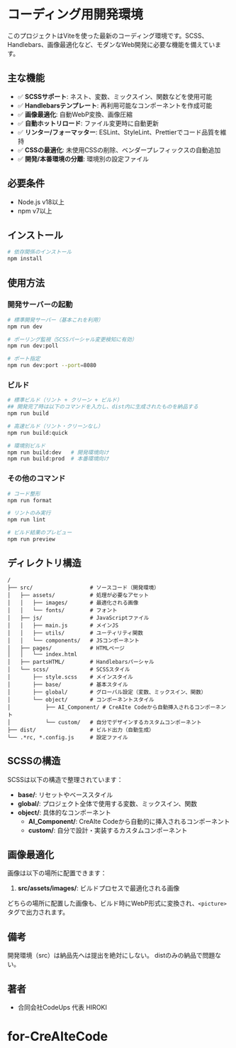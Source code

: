 # コーディング用開発環境

このプロジェクトはViteを使った最新のコーディング環境です。SCSS、Handlebars、画像最適化など、モダンなWeb開発に必要な機能を備えています。

## 主な機能

- ✅ **SCSSサポート**: ネスト、変数、ミックスイン、関数などを使用可能
- ✅ **Handlebarsテンプレート**: 再利用可能なコンポーネントを作成可能
- ✅ **画像最適化**: 自動WebP変換、画像圧縮
- ✅ **自動ホットリロード**: ファイル変更時に自動更新
- ✅ **リンター/フォーマッター**: ESLint、StyleLint、Prettierでコード品質を維持
- ✅ **CSSの最適化**: 未使用CSSの削除、ベンダープレフィックスの自動追加
- ✅ **開発/本番環境の分離**: 環境別の設定ファイル

## 必要条件

- Node.js v18以上
- npm v7以上

## インストール

```bash
# 依存関係のインストール
npm install
```

## 使用方法

### 開発サーバーの起動

```bash
# 標準開発サーバー（基本これを利用）
npm run dev

# ポーリング監視（SCSSパーシャル変更検知に有効）
npm run dev:poll

# ポート指定
npm run dev:port --port=8080
```

### ビルド

```bash
# 標準ビルド（リント + クリーン + ビルド）
## 開発完了時は以下のコマンドを入力し、dist内に生成されたものを納品する
npm run build

# 高速ビルド（リント・クリーンなし）
npm run build:quick

# 環境別ビルド
npm run build:dev   # 開発環境向け
npm run build:prod  # 本番環境向け
```

### その他のコマンド

```bash
# コード整形
npm run format

# リントのみ実行
npm run lint

# ビルド結果のプレビュー
npm run preview
```

## ディレクトリ構造

```
/
├── src/                  # ソースコード（開発環境）
│   ├── assets/           # 処理が必要なアセット
│   │   ├── images/       # 最適化される画像
│   │   └── fonts/        # フォント
│   ├── js/               # JavaScriptファイル
│   │   ├── main.js       # メインJS
│   │   ├── utils/        # ユーティリティ関数
│   │   └── components/   # JSコンポーネント
│   ├── pages/            # HTMLページ
│   │   └── index.html
│   ├── partsHTML/        # Handlebarsパーシャル
│   └── scss/             # SCSSスタイル
│       ├── style.scss    # メインスタイル
│       ├── base/         # 基本スタイル
│       ├── global/       # グローバル設定（変数、ミックスイン、関数）
│       └── object/       # コンポーネントスタイル
│           ├── AI_Component/ # CreAIte Codeから自動挿入されるコンポーネント
│           └── custom/   # 自分でデザインするカスタムコンポーネント
├── dist/                 # ビルド出力（自動生成）
└── .*rc, *.config.js     # 設定ファイル
```

## SCSSの構造

SCSSは以下の構造で整理されています：

- **base/**: リセットやベーススタイル
- **global/**: プロジェクト全体で使用する変数、ミックスイン、関数
- **object/**: 具体的なコンポーネント
  - **AI_Component/**: CreAIte Codeから自動的に挿入されるコンポーネント
  - **custom/**: 自分で設計・実装するカスタムコンポーネント

## 画像最適化

画像は以下の場所に配置できます：

1. **src/assets/images/**: ビルドプロセスで最適化される画像

どちらの場所に配置した画像も、ビルド時にWebP形式に変換され、`<picture>`タグで出力されます。

## 備考
開発環境（src）は納品先へは提出を絶対にしない。
distのみの納品で問題ない。

## 著者

- 合同会社CodeUps 代表 HIROKI
# for-CreAIteCode
